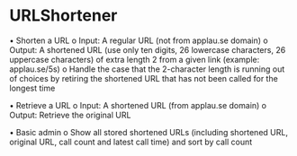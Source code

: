 # URLShortener
•	Shorten a URL
o	Input: A regular URL (not from applau.se domain)
o	Output: A shortened URL (use only ten digits, 26 lowercase characters, 26 uppercase characters) of extra length 2 from a given link (example: applau.se/5s)
o	Handle the case that the 2-character length is running out of choices by retiring the shortened URL that has not been called for the longest time


•	Retrieve a URL
o	Input: A shortened URL (from applau.se domain)
o	Output: Retrieve the original URL


•	Basic admin
o	Show all stored shortened URLs (including shortened URL, original URL, call count and latest call time) and sort by call count
